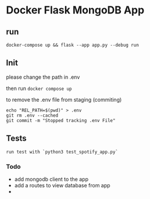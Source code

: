 # Docker Flask MongoDB App

## run

    docker-compose up && flask --app app.py --debug run

## Init

please change the path in .env

then run `docker compose up`

to remove the .env file from staging (commiting)
 
    echo "REL_PATH=$(pwd)" > .env
    git rm .env --cached
    git commit -m "Stopped tracking .env File"

## Tests
	run test with `python3 test_spotify_app.py`
	
### Todo

- add mongodb client to the app
- add a routes to view database from app
- 
